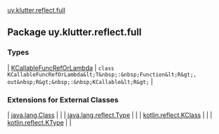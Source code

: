 [uy.klutter.reflect.full](.)


## Package uy.klutter.reflect.full


### Types


| [KCallableFuncRefOrLambda](-k-callable-func-ref-or-lambda/index.md) | `class KCallableFuncRefOrLambda&lt;T&nbsp;:&nbsp;Function&lt;R&gt;, out&nbsp;R&gt;&nbsp;:&nbsp;KCallable&lt;R&gt;` |


### Extensions for External Classes


| [java.lang.Class](java.lang.-class/index.md) |  |
| [java.lang.reflect.Type](java.lang.reflect.-type/index.md) |  |
| [kotlin.reflect.KClass](kotlin.reflect.-k-class/index.md) |  |
| [kotlin.reflect.KType](kotlin.reflect.-k-type/index.md) |  |

